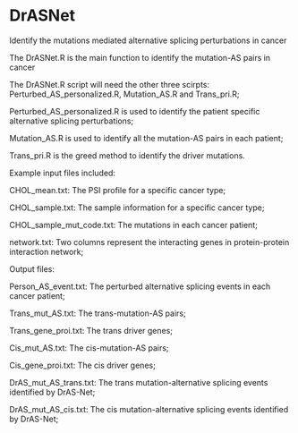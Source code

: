 # DrASNet
Identify the mutations mediated alternative splicing perturbations in cancer

The DrASNet.R is the main function to identify the mutation-AS pairs in cancer

The DrASNet.R script will need the other three scirpts: Perturbed_AS_personalized.R, Mutation_AS.R and Trans_pri.R;

Perturbed_AS_personalized.R is used to identify the patient specific alternative splicing perturbations;

Mutation_AS.R is used to identify all the mutation-AS pairs in each patient;

Trans_pri.R is the greed method to identify the driver mutations.

Example input files included:

CHOL_mean.txt: The PSI profile for a specific cancer type;

CHOL_sample.txt: The sample information for a specific cancer type;

CHOL_sample_mut_code.txt: The mutations in each cancer patient;

network.txt: Two columns represent the interacting genes in protein-protein interaction network;

Output files:

Person_AS_event.txt: The perturbed alternative splicing events in each cancer patient;

Trans_mut_AS.txt: The trans-mutation-AS pairs;

Trans_gene_proi.txt: The trans driver genes;

Cis_mut_AS.txt: The cis-mutation-AS pairs;

Cis_gene_proi.txt: The cis driver genes;

DrAS_mut_AS_trans.txt: The trans mutation-alternative splicing events identified by DrAS-Net;

DrAS_mut_AS_cis.txt: The cis mutation-alternative splicing events identified by DrAS-Net;


